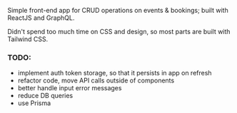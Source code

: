 Simple front-end app for CRUD operations on events & bookings; built with ReactJS and GraphQL.

Didn't spend too much time on CSS and design, so most parts are built with Tailwind CSS.

### TODO:
* implement auth token storage, so that it persists in app on refresh
* refactor code, move API calls outside of components
* better handle input error messages
* reduce DB queries
* use Prisma
